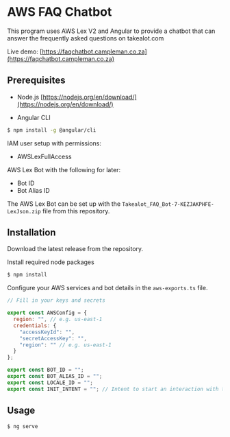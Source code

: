 # AWS FAQ Chatbot

This program uses AWS Lex V2 and Angular to provide a chatbot that can answer the frequently asked questions on takealot.com

Live demo: [https://faqchatbot.campleman.co.za](https://faqchatbot.campleman.co.za)

## Prerequisites

- Node.js
[https://nodejs.org/en/download/](https://nodejs.org/en/download/)

- Angular CLI
```bash
$ npm install -g @angular/cli
```

IAM user setup with permissions:
- AWSLexFullAccess

AWS Lex Bot with the following for later:
- Bot ID
- Bot Alias ID

The AWS Lex Bot can be set up with the `Takealot_FAQ_Bot-7-KEZJAKPHFE-LexJson.zip` file from this repository.

## Installation

Download the latest release from the repository.

Install required node packages

```bash
$ npm install
```

Configure your AWS services and bot details in the `aws-exports.ts` file.

```javascript
// Fill in your keys and secrets

export const AWSConfig = {
  region: "", // e.g. us-east-1
  credentials: {
    "accessKeyId": "",
    "secretAccessKey": "",
    "region": "" // e.g. us-east-1
  }
};

export const BOT_ID = "";
export const BOT_ALIAS_ID = "";
export const LOCALE_ID = "";
export const INIT_INTENT = ""; // Intent to start an interaction with the bot
```

## Usage

```bash
$ ng serve
```
